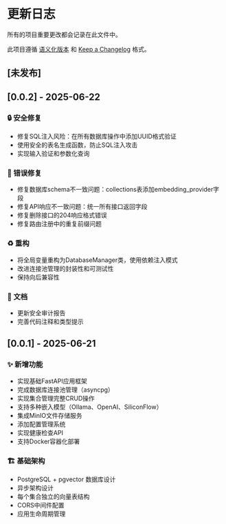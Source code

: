 # 更新日志

所有的项目重要更改都会记录在此文件中。

此项目遵循 [语义化版本](https://semver.org/lang/zh-CN/) 和 [Keep a Changelog](https://keepachangelog.com/zh-CN/) 格式。

## [未发布]

## [0.0.2] - 2025-06-22

### 🔒 安全修复
- 修复SQL注入风险：在所有数据库操作中添加UUID格式验证
- 使用安全的表名生成函数，防止SQL注入攻击
- 实现输入验证和参数化查询

### 🐛 错误修复
- 修复数据库schema不一致问题：collections表添加embedding_provider字段
- 修复API响应不一致问题：统一所有接口返回字段
- 修复删除接口的204响应格式错误
- 修复路由注册中的重复前缀问题

### ♻️ 重构
- 将全局变量重构为DatabaseManager类，使用依赖注入模式
- 改进连接池管理的封装性和可测试性
- 保持向后兼容性

### 📝 文档
- 更新安全审计报告
- 完善代码注释和类型提示

## [0.0.1] - 2025-06-21

### ✨ 新增功能
- 实现基础FastAPI应用框架
- 完成数据库连接池管理（asyncpg）
- 实现集合管理完整CRUD操作
- 支持多种嵌入模型（Ollama、OpenAI、SiliconFlow）
- 集成MinIO文件存储服务
- 添加配置管理系统
- 实现健康检查API
- 支持Docker容器化部署

### 🏗️ 基础架构
- PostgreSQL + pgvector 数据库设计
- 异步架构设计
- 每个集合独立的向量表结构
- CORS中间件配置
- 应用生命周期管理
